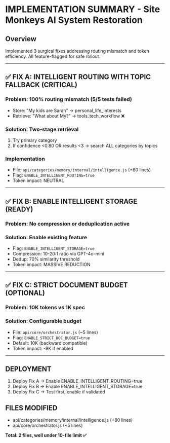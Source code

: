 # IMPLEMENTATION SUMMARY - Site Monkeys AI System Restoration

## Overview
Implemented 3 surgical fixes addressing routing mismatch and token efficiency. All feature-flagged for safe rollout.

---

## ✅ FIX A: INTELLIGENT ROUTING WITH TOPIC FALLBACK (CRITICAL)

### Problem: 100% routing mismatch (5/5 tests failed)
- Store: "My kids are Sarah" → personal_life_interests
- Retrieve: "What about My?" → tools_tech_workflow ❌

### Solution: Two-stage retrieval
1. Try primary category
2. If confidence <0.80 OR results <3 → search ALL categories by topics

### Implementation
- File: `api/categories/memory/internal/intelligence.js` (+80 lines)
- Flag: `ENABLE_INTELLIGENT_ROUTING=true`
- Token impact: NEUTRAL

---

## ✅ FIX B: ENABLE INTELLIGENT STORAGE (READY)

### Problem: No compression or deduplication active

### Solution: Enable existing feature
- Flag: `ENABLE_INTELLIGENT_STORAGE=true`
- Compression: 10-20:1 ratio via GPT-4o-mini
- Dedup: 70% similarity threshold
- Token impact: MASSIVE REDUCTION

---

## ✅ FIX C: STRICT DOCUMENT BUDGET (OPTIONAL)

### Problem: 10K tokens vs 1K spec

### Solution: Configurable budget
- File: `api/core/orchestrator.js` (~5 lines)
- Flag: `ENABLE_STRICT_DOC_BUDGET=true`
- Default: 10K (backward compatible)
- Token impact: -9K if enabled

---

## DEPLOYMENT

1. Deploy Fix A → Enable ENABLE_INTELLIGENT_ROUTING=true
2. Deploy Fix B → Enable ENABLE_INTELLIGENT_STORAGE=true  
3. Deploy Fix C → Test first, enable if validated

## FILES MODIFIED
- api/categories/memory/internal/intelligence.js (+80 lines)
- api/core/orchestrator.js (~5 lines)

**Total: 2 files, well under 10-file limit ✅**
